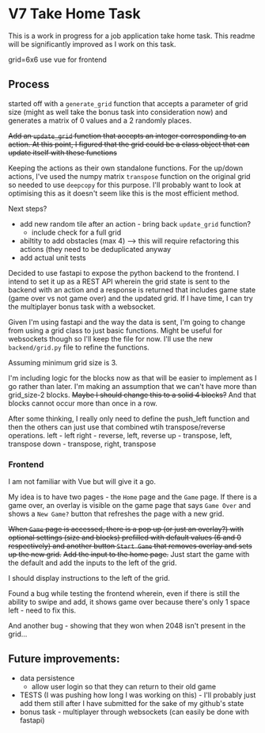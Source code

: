 # V7 Take Home Task

This is a work in progress for a job application take home task. This readme will be significantly improved as I work on this task.

grid=6x6
use vue for frontend

## Process
started off with a `generate_grid` function that accepts a parameter of grid size (might as well take the bonus task into consideration now) and generates a matrix of 0 values and a 2 randomly places.

~~Add an `update_grid` function that accepts an integer corresponding to an action. At this point, I figured that the grid could be a class object that can update itself with these functions~~

Keeping the actions as their own standalone functions. For the up/down actions, I've used the numpy matrix `transpose` function on the original grid so needed to use `deepcopy` for this purpose. I'll probably want to look at optimising this as it doesn't seem like this is the most efficient method.

Next steps?
- add new random tile after an action - bring back `update_grid` function?
    - include check for a full grid
- abiltity to add obstacles (max 4) --> this will require refactoring this actions (they need to be deduplicated anyway
- add actual unit tests

Decided to use fastapi to expose the python backend to the frontend. I intend to set it up as a REST API wherein the grid state is sent to the backend with an action and a response is returned that includes game state (game over vs not game over) and the updated grid. If I have time, I can try the multiplayer bonus task with a websocket.

Given I'm using fastapi and the way the data is sent, I'm going to change from using a grid class to just basic functions. Might be useful for websockets though so I'll keep the file for now. I'll use the new `backend/grid.py` file to refine the functions.

Assuming minimum grid size is 3.

I'm including logic for the blocks now as that will be easier to implement as I go rather than later. I'm making an assumption that we can't have more than grid_size-2 blocks. ~~Maybe I should change this to a solid 4 blocks?~~ And that blocks cannot occur more than once in a row.

After some thinking, I really only need to define the push_left function and then the others can just use that combined wtih transpose/reverse operations.
left - left
right - reverse, left, reverse
up - transpose, left, transpose
down - transpose, right, transpose

### Frontend

I am not familiar with Vue but will give it a go.

My idea is to have two pages - the `Home` page and the `Game` page. If there is a game over, an overlay is visible on the game page that says `Game Over` and shows a `New Game?` button that refreshes the page with a new grid.

~~When `Game` page is accessed, there is a pop up (or just an overlay?) with optional settings (size and blocks) prefilled with default values (6 and 0 respectively) and another button `Start Game` that removes overlay and sets up the new grid.~~ ~~Add the input to the home page.~~ Just start the game with the default and add the inputs to the left of the grid.

I should display instructions to the left of the grid.

Found a bug while testing the frontend wherein, even if there is still the ability to swipe and add, it shows game over because there's only 1 space left - need to fix this.

And another bug - showing that they won when 2048 isn't present in the grid...



## Future improvements:
- data persistence 
    - allow user login so that they can return to their old game
- TESTS (I was pushing how long I was working on this) - I'll probably just add them still after I have submitted for the sake of my github's state
- bonus task - multiplayer through websockets (can easily be done with fastapi)

